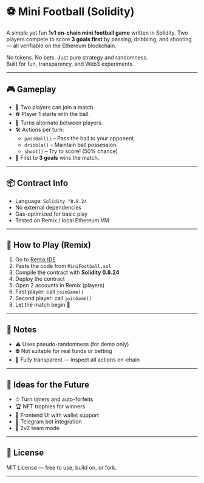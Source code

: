 # ⚽ Mini Football (Solidity)  
    
A simple yet fun **1v1 on-chain mini football game** written in Solidity. Two players compete to score **3 goals first** by passing, dribbling, and shooting — all verifiable on the Ethereum blockchain.  
  
No tokens. No bets. Just pure strategy and randomness.      
Built for fun, transparency, and Web3 experiments.    
  
---
  
## 🎮 Gameplay  

- 🧍 Two players can join a match.
- ⚽ Player 1 starts with the ball.  
- 🔁 Turns alternate between players.  
- 🛠️ Actions per turn:
  - `passBall()` – Pass the ball to your opponent.
  - `dribble()` – Maintain ball possession.  
  - `shoot()` – Try to score! (50% chance)  
- 🎯 First to **3 goals** wins the match.
 
---

## 📦 Contract Info

- Language: `Solidity ^0.8.24`
- No external dependencies
- Gas-optimized for basic play
- Tested on Remix / local Ethereum VM

---

## 🧪 How to Play (Remix)

1. Go to [Remix IDE](https://remix.ethereum.org/)
2. Paste the code from `MiniFootball.sol`
3. Compile the contract with **Solidity 0.8.24**
4. Deploy the contract
5. Open 2 accounts in Remix (players)
6. First player: call `joinGame()`
7. Second player: call `joinGame()`
8. Let the match begin 🎉

---

## 🔐 Notes

- ⚠️ Uses pseudo-randomness (for demo only)
- ⛔ Not suitable for real funds or betting
- 🧪 Fully transparent — inspect all actions on-chain

---

## 🚀 Ideas for the Future

- ⏱ Turn timers and auto-forfeits
- 🏆 NFT trophies for winners
- 🎨 Frontend UI with wallet support
- 🤖 Telegram bot integration
- 🤝 2v2 team mode

---

## 📄 License

MIT License — free to use, build on, or fork.

---

